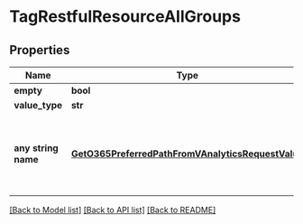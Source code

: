 # TagRestfulResourceAllGroups


## Properties
Name | Type | Description | Notes
------------ | ------------- | ------------- | -------------
**empty** | **bool** |  | [optional] 
**value_type** | **str** |  | [optional] 
**any string name** | [**GetO365PreferredPathFromVAnalyticsRequestValue**](GetO365PreferredPathFromVAnalyticsRequestValue.md) | any string name can be used but the value must be the correct type | [optional]

[[Back to Model list]](../README.md#documentation-for-models) [[Back to API list]](../README.md#documentation-for-api-endpoints) [[Back to README]](../README.md)


